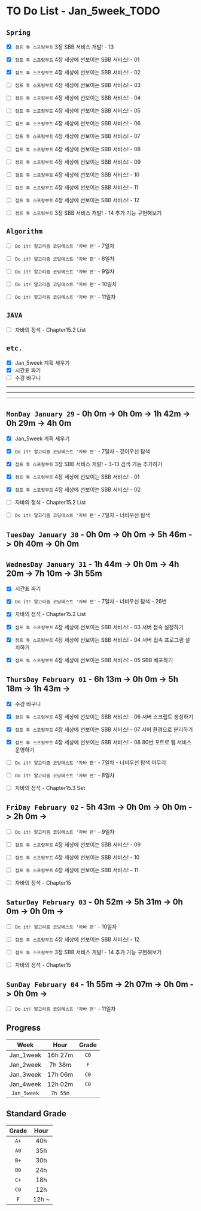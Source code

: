 # TO Do List - Jan_5week_TODO


## `Spring`
- [x] `점프 투 스프링부트` 3장 SBB 서비스 개발! - 13
- [x] `점프 투 스프링부트` 4장 세상에 선보이는 SBB 서비스! - 01
- [x] `점프 투 스프링부트` 4장 세상에 선보이는 SBB 서비스! - 02
- [ ] `점프 투 스프링부트` 4장 세상에 선보이는 SBB 서비스! - 03
- [ ] `점프 투 스프링부트` 4장 세상에 선보이는 SBB 서비스! - 04
- [ ] `점프 투 스프링부트` 4장 세상에 선보이는 SBB 서비스! - 05
- [ ] `점프 투 스프링부트` 4장 세상에 선보이는 SBB 서비스! - 06
- [ ] `점프 투 스프링부트` 4장 세상에 선보이는 SBB 서비스! - 07
- [ ] `점프 투 스프링부트` 4장 세상에 선보이는 SBB 서비스! - 08
- [ ] `점프 투 스프링부트` 4장 세상에 선보이는 SBB 서비스! - 09
- [ ] `점프 투 스프링부트` 4장 세상에 선보이는 SBB 서비스! - 10
- [ ] `점프 투 스프링부트` 4장 세상에 선보이는 SBB 서비스! - 11
- [ ] `점프 투 스프링부트` 4장 세상에 선보이는 SBB 서비스! - 12
- [ ] `점프 투 스프링부트` 3장 SBB 서비스 개발! - 14 추가 기능 구현해보기


## `Algorithm`
- [ ] `Do it! 알고리즘 코딩테스트 '자바 편'` - 7일차
- [ ] `Do it! 알고리즘 코딩테스트 '자바 편'` - 8일차
- [ ] `Do it! 알고리즘 코딩테스트 '자바 편'` - 9일차
- [ ] `Do it! 알고리즘 코딩테스트 '자바 편'` - 10일차
- [ ] `Do it! 알고리즘 코딩테스트 '자바 편'` - 11일차


## `JAVA`
- [ ] 자바의 정석 - Chapter15.2 List


## `etc.`
- [x] Jan_5week 계획 세우기
- [x] 시간표 짜기
- [ ] 수강 바구니

---
---
---

## `MonDay January 29` - 0h 0m -> 0h 0m -> 1h 42m -> 0h 29m -> 4h 0m
- [x] Jan_5week 계획 세우기
- [x] `Do it! 알고리즘 코딩테스트 '자바 편'` - 7일차 - 깊이우선 탐색
- [x] `점프 투 스프링부트` 3장 SBB 서비스 개발! - 3-13 검색 기능 추가하기
- [x] `점프 투 스프링부트` 4장 세상에 선보이는 SBB 서비스! - 01
- [x] `점프 투 스프링부트` 4장 세상에 선보이는 SBB 서비스! - 02
- [ ] 자바의 정석 - Chapter15.2 List
- [ ] `Do it! 알고리즘 코딩테스트 '자바 편'` - 7일차 - 너비우선 탐색


## `TuesDay January 30` - 0h 0m -> 0h 0m -> 5h 46m -> 0h 40m -> 0h 0m



## `WednesDay January 31` - 1h 44m -> 0h 0m -> 4h 20m -> 7h 10m -> 3h 55m
- [x] 시간표 짜기
- [x] `Do it! 알고리즘 코딩테스트 '자바 편'` - 7일차 - 너비우선 탐색 - 26번
- [x] 자바의 정석 - Chapter15.2 List
- [x] `점프 투 스프링부트` 4장 세상에 선보이는 SBB 서비스! - 03 서버 접속 설정하기
- [x] `점프 투 스프링부트` 4장 세상에 선보이는 SBB 서비스! - 04 서버 접속 프로그램 설치하기
- [x] `점프 투 스프링부트` 4장 세상에 선보이는 SBB 서비스! - 05 SBB 배포하기


## `ThursDay February 01` - 6h 13m -> 0h 0m -> 5h 18m -> 1h 43m ->
- [x] 수강 바구니
- [x] `점프 투 스프링부트` 4장 세상에 선보이는 SBB 서비스! - 06 서버 스크립트 생성하기
- [x] `점프 투 스프링부트` 4장 세상에 선보이는 SBB 서비스! - 07 서버 환경으로 분리하기
- [x] `점프 투 스프링부트` 4장 세상에 선보이는 SBB 서비스! - 08 80번 포트로 웹 서비스 운영하기
- [ ] `Do it! 알고리즘 코딩테스트 '자바 편'` - 7일차 - 너비우선 탐색 마무리
- [ ] `Do it! 알고리즘 코딩테스트 '자바 편'` - 8일차
- [ ] 자바의 정석 - Chapter15.3 Set


## `FriDay February 02` - 5h 43m -> 0h 0m -> 0h 0m -> 2h 0m ->
- [ ] `Do it! 알고리즘 코딩테스트 '자바 편'` - 9일차
- [ ] `점프 투 스프링부트` 4장 세상에 선보이는 SBB 서비스! - 09
- [ ] `점프 투 스프링부트` 4장 세상에 선보이는 SBB 서비스! - 10
- [ ] `점프 투 스프링부트` 4장 세상에 선보이는 SBB 서비스! - 11
- [ ] 자바의 정석 - Chapter15


## `SaturDay February 03` - 0h 52m -> 5h 31m -> 0h 0m -> 0h 0m ->
- [ ] `Do it! 알고리즘 코딩테스트 '자바 편'` - 10일차
- [ ] `점프 투 스프링부트` 4장 세상에 선보이는 SBB 서비스! - 12
- [ ] `점프 투 스프링부트` 3장 SBB 서비스 개발! - 14 추가 기능 구현해보기
- [ ] 자바의 정석 - Chapter15


## `SunDay February 04` - 1h 55m -> 2h 07m -> 0h 0m -> 0h 0m -> 
- [ ] `Do it! 알고리즘 코딩테스트 '자바 편'` - 11일차


## Progress
| Week | Hour | Grade |
|:---:|:---:|:---:|
|Jan_1week|16h 27m|`C0`|
|Jan_2week|7h 38m|`F`|
|Jan_3week|17h 06m|`C0`|
|Jan_4week|12h 02m|`C0`|
|`Jan_5week`|`7h 55m`||


## Standard Grade

| Grade | Hour |
|:---:|:---:|
|`A+`|40h|
|`A0`|35h|
|`B+`|30h|
|`B0`|24h|
|`C+`|18h|
|`C0`|12h|
|`F`|12h ~|


